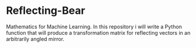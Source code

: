 # Reflecting-Bear
Mathematics for Machine Learning. In this repository i will write a Python function that will produce a transformation matrix for reflecting vectors in an arbitrarily angled mirror.  
 

